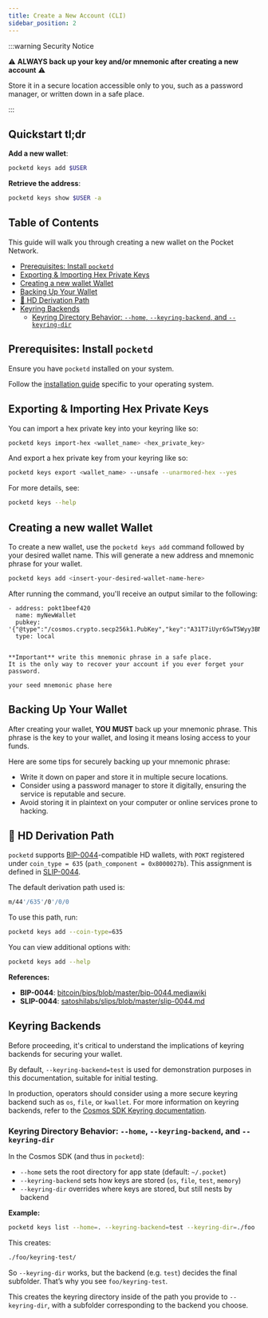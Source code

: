 ```yaml
---
title: Create a New Account (CLI)
sidebar_position: 2
---
```


:::warning Security Notice

⚠️ **ALWAYS back up your key and/or mnemonic after creating a new account** ⚠️

Store it in a secure location accessible only to you, such as a password manager,
or written down in a safe place.

:::

## Quickstart tl;dr <!-- omit in toc -->

**Add a new wallet**:

```bash
pocketd keys add $USER
```

**Retrieve the address**:

```bash
pocketd keys show $USER -a
```

## Table of Contents <!-- omit in toc -->

This guide will walk you through creating a new wallet on the Pocket Network.

- [Prerequisites: Install `pocketd`](#prerequisites-install-pocketd)
- [Exporting \& Importing Hex Private Keys](#exporting--importing-hex-private-keys)
- [Creating a new wallet Wallet](#creating-a-new-wallet-wallet)
- [Backing Up Your Wallet](#backing-up-your-wallet)
- [🔑 HD Derivation Path](#-hd-derivation-path)
- [Keyring Backends](#keyring-backends)
  - [Keyring Directory Behavior: `--home`, `--keyring-backend`, and `--keyring-dir`](#keyring-directory-behavior---home---keyring-backend-and---keyring-dir)

## Prerequisites: Install `pocketd`

Ensure you have `pocketd` installed on your system.

Follow the [installation guide](1_pocketd_cli.md) specific to your operating system.

## Exporting & Importing Hex Private Keys

You can import a hex private key into your keyring like so:

```bash
pocketd keys import-hex <wallet_name> <hex_private_key>
```

And export a hex private key from your keyring like so:

```bash
pocketd keys export <wallet_name> --unsafe --unarmored-hex --yes
```

For more details, see:

```bash
pocketd keys --help
```

## Creating a new wallet Wallet

To create a new wallet, use the `pocketd keys add` command followed by your
desired wallet name. This will generate a new address and mnemonic phrase for your wallet.

```bash
pocketd keys add <insert-your-desired-wallet-name-here>
```

After running the command, you'll receive an output similar to the following:

```plaintext
- address: pokt1beef420
  name: myNewWallet
  pubkey: '{"@type":"/cosmos.crypto.secp256k1.PubKey","key":"A31T7iUyr6SwT5Wyy3BNgRqlObq3FqYpW4cTAkfE+6c2"}'
  type: local


**Important** write this mnemonic phrase in a safe place.
It is the only way to recover your account if you ever forget your password.

your seed mnemonic phase here
```

## Backing Up Your Wallet

After creating your wallet, **YOU MUST** back up your mnemonic phrase. This phrase
is the key to your wallet, and losing it means losing access to your funds.

Here are some tips for securely backing up your mnemonic phrase:

- Write it down on paper and store it in multiple secure locations.
- Consider using a password manager to store it digitally, ensuring the service is reputable and secure.
- Avoid storing it in plaintext on your computer or online services prone to hacking.

## 🔑 HD Derivation Path

`pocketd` supports [BIP-0044](https://github.com/bitcoin/bips/blob/master/bip-0044.mediawiki)-compatible HD wallets, with `POKT` registered under `coin_type = 635` (`path_component = 0x8000027b`). This assignment is defined in [SLIP-0044](https://github.com/satoshilabs/slips/blob/master/slip-0044.md).

The default derivation path used is:

```bash
m/44'/635'/0'/0/0
```

To use this path, run:

```bash
pocketd keys add --coin-type=635
```

You can view additional options with:

```bash
pocketd keys add --help
```

**References:**

- **BIP-0044**: [bitcoin/bips/blob/master/bip-0044.mediawiki](https://github.com/bitcoin/bips/blob/master/bip-0044.mediawiki)
- **SLIP-0044**: [satoshilabs/slips/blob/master/slip-0044.md](https://github.com/satoshilabs/slips/blob/master/slip-0044.md)

## Keyring Backends

Before proceeding, it's critical to understand the implications of keyring backends
for securing your wallet.

By default, `--keyring-backend=test` is used for demonstration
purposes in this documentation, suitable for initial testing.

In production, operators should consider using a more secure keyring backend
such as `os`, `file`, or `kwallet`. For more information on keyring backends,
refer to the [Cosmos SDK Keyring documentation](https://docs.cosmos.network/main/user/run-node/keyring).

### Keyring Directory Behavior: `--home`, `--keyring-backend`, and `--keyring-dir`

In the Cosmos SDK (and thus in `pocketd`):

- `--home` sets the root directory for app state (default: `~/.pocket`)
- `--keyring-backend` sets how keys are stored (`os`, `file`, `test`, `memory`)
- `--keyring-dir` overrides where keys are stored, but still nests by backend

**Example:**

```bash
pocketd keys list --home=. --keyring-backend=test --keyring-dir=./foo
```

This creates:

```bash
./foo/keyring-test/
```

So `--keyring-dir` works, but the backend (e.g. `test`) decides the final subfolder. That’s why you see `foo/keyring-test`.

This creates the keyring directory inside of the path you provide to `--keyring-dir`, with a subfolder corresponding to the backend you choose.
